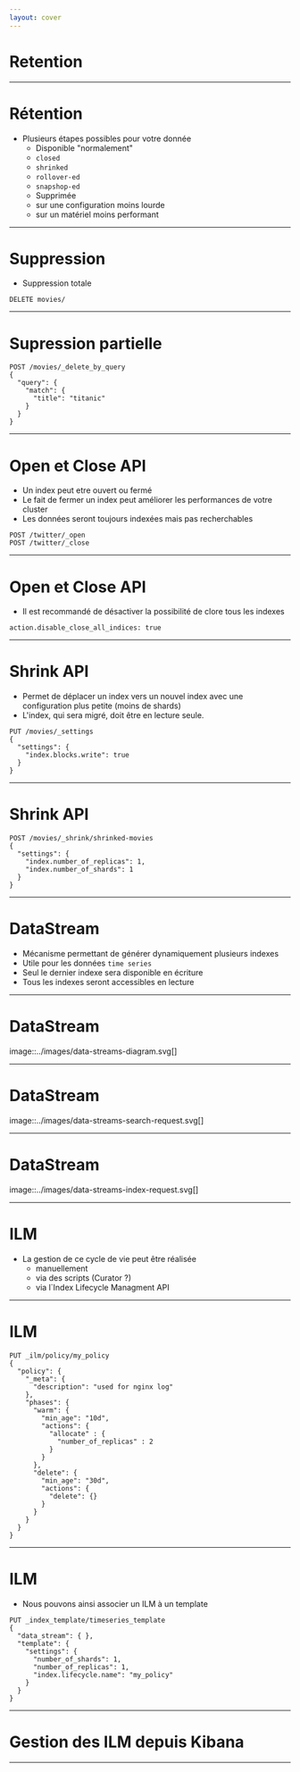```yaml
---
layout: cover
---
```


# Retention 

---

# Rétention

* Plusieurs étapes possibles pour votre donnée
    * Disponible "normalement"
    * `closed`
    * `shrinked`
    * `rollover-ed`
    * `snapshop-ed`
    * Supprimée
    * sur une configuration moins lourde
    * sur un matériel moins performant

---

# Suppression

* Suppression totale

```
DELETE movies/
```

---

# Supression partielle

```
POST /movies/_delete_by_query
{
  "query": {
    "match": {
      "title": "titanic"
    }
  }
}
```

---

# Open et Close API

* Un index peut etre ouvert ou fermé
* Le fait de fermer un index peut améliorer les performances de votre cluster
* Les données seront toujours indexées mais pas recherchables

```
POST /twitter/_open
POST /twitter/_close
```

---

# Open et Close API

* Il est recommandé de désactiver la possibilité de clore tous les indexes

```
action.disable_close_all_indices: true
```

---

# Shrink API

* Permet de déplacer un index vers un nouvel index avec une configuration plus petite
(moins de shards)
* L'index, qui sera migré, doit être en lecture seule.

```
PUT /movies/_settings
{
  "settings": {
    "index.blocks.write": true
  }
}
```

---

# Shrink API

```
POST /movies/_shrink/shrinked-movies
{
  "settings": {
    "index.number_of_replicas": 1,
    "index.number_of_shards": 1
  }
}
```

---

# DataStream

* Mécanisme permettant de générer dynamiquement plusieurs indexes
* Utile pour les données `time series`
* Seul le dernier indexe sera disponible en écriture
* Tous les indexes seront accessibles en lecture

---

# DataStream

image::../images/data-streams-diagram.svg[]

---

# DataStream

image::../images/data-streams-search-request.svg[]

---

# DataStream

image::../images/data-streams-index-request.svg[]

---

# ILM

* La gestion de ce cycle de vie peut être réalisée
    * manuellement
    * via des scripts (Curator ?)
    * via l`Index Lifecycle Managment API

---

# ILM

```
PUT _ilm/policy/my_policy
{
  "policy": {
    "_meta": {
      "description": "used for nginx log"
    },
    "phases": {
      "warm": {
        "min_age": "10d",
        "actions": {
          "allocate" : {
            "number_of_replicas" : 2
          }
        }
      },
      "delete": {
        "min_age": "30d",
        "actions": {
          "delete": {}
        }
      }
    }
  }
}
```

---

# ILM

* Nous pouvons ainsi associer un ILM à un template

```
PUT _index_template/timeseries_template
{
  "data_stream": { },
  "template": {
    "settings": {
      "number_of_shards": 1,
      "number_of_replicas": 1,
      "index.lifecycle.name": "my_policy"
    }
  }
}
```

---

# Gestion des ILM depuis Kibana

---